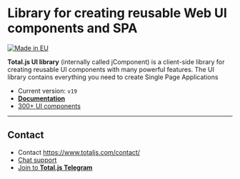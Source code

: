 # Library for creating reusable Web UI components and SPA

[![Made in EU](https://cdn.componentator.com/eu-small.png)](https://european-union.europa.eu/)

__Total.js UI library__ (internally called jComponent) is a client-side library for creating reusable UI components with many powerful features. The UI library contains everything you need to create Single Page Applications

- Current version: `v19`
- [__Documentation__](https://docs.totaljs.com/components/)
- [300+ UI components](https://componentator.com)

***

## Contact

- Contact <https://www.totaljs.com/contact/>
- [Chat support](https://platform.totaljs.com/?open=messenger)
- [Join to __Total.js Telegram__](https://t.me/totalplatform)